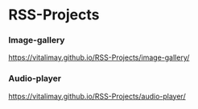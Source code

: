 # RSS-Projects

### Image-gallery
https://vitalimay.github.io/RSS-Projects/image-gallery/

### Audio-player
https://vitalimay.github.io/RSS-Projects/audio-player/

